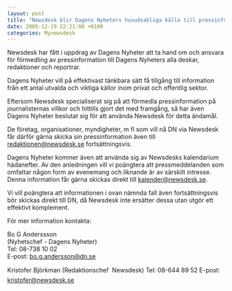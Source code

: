 ```yaml
---
layout: post
title: "Newsdesk blir Dagens Nyheters huvudsakliga källa till pressinformation"
date: 2005-12-19 22:21:00 +0100
categories: Mynewsdesk
---
```

 Newsdesk har fått i uppdrag av Dagens Nyheter att ta hand om och ansvara för förmedling av pressinformation till Dagens Nyheters alla deskar, redaktioner och reportrar.

Dagens Nyheter vill på effektivast tänkbara sätt få tillgång till information från ett antal utvalda och viktiga källor inom privat och offentlig sektor.

Eftersom Newsdesk specialiserat sig på att förmedla pressinformation på journalisternas villkor och hittills gjort det med framgång, så har även Dagens Nyheter beslutat sig för att använda Newsdesk för detta ändamål. 

De företag, organisationer, myndigheter, m fl som vill nå DN via Newsdesk får därför gärna skicka sin pressinformation även till redaktionen@newsdesk.se fortsättningsvis. 

Dagens Nyheter kommer även att använda sig av Newsdesks kalendarium hädanefter. Av den anledningen vill vi poängtera att pressmeddelanden som omfattar någon form av evenemang och liknande är av särskilt intresse. Denna information får gärna skickas direkt till kalender@newsdesk.se.

Vi vill poängtera att informationen i ovan nämnda fall även fortsättningsvis bör skickas direkt till DN, då Newsdesk inte ersätter dessa utan utgör ett effektivt komplement. 

För mer information kontakta:

Bo G Anderssson			
(Nyhetschef  - Dagens Nyheter)		
Tel: 08-738 10 02			
E-post: bo.g.andersson@dn.se
	
Kristofer Björkman
(Redaktionschef  Newsdesk)
Tel: 08-644 89 52
E-post: kristofer@newsdesk.se

